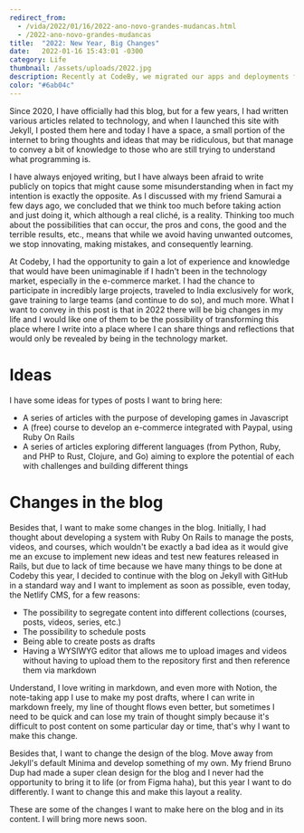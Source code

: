 ```yaml
---
redirect_from:
  - /vida/2022/01/16/2022-ano-novo-grandes-mudancas.html
  - /2022-ano-novo-grandes-mudancas
title:  "2022: New Year, Big Changes"
date:   2022-01-16 15:43:01 -0300
category: Life
thumbnail: /assets/uploads/2022.jpg
description: Recently at CodeBy, we migrated our apps and deployments from Digital Ocean to AWS, allowing us to take advantage of the full range of services that Amazon Web Services offers.
color: "#6ab04c"
---
```


Since 2020, I have officially had this blog, but for a few years, I had written various articles related to technology, and when I launched this site with Jekyll, I posted them here and today I have a space, a small portion of the internet to bring thoughts and ideas that may be ridiculous, but that manage to convey a bit of knowledge to those who are still trying to understand what programming is.

I have always enjoyed writing, but I have always been afraid to write publicly on topics that might cause some misunderstanding when in fact my intention is exactly the opposite. As I discussed with my friend Samurai a few days ago, we concluded that we think too much before taking action and just doing it, which although a real cliché, is a reality. Thinking too much about the possibilities that can occur, the pros and cons, the good and the terrible results, etc., means that while we avoid having unwanted outcomes, we stop innovating, making mistakes, and consequently learning.

At Codeby, I had the opportunity to gain a lot of experience and knowledge that would have been unimaginable if I hadn't been in the technology market, especially in the e-commerce market. I had the chance to participate in incredibly large projects, traveled to India exclusively for work, gave training to large teams (and continue to do so), and much more. What I want to convey in this post is that in 2022 there will be big changes in my life and I would like one of them to be the possibility of transforming this place where I write into a place where I can share things and reflections that would only be revealed by being in the technology market.

# Ideas

I have some ideas for types of posts I want to bring here:

- A series of articles with the purpose of developing games in Javascript
- A (free) course to develop an e-commerce integrated with Paypal, using Ruby On Rails
- A series of articles exploring different languages (from Python, Ruby, and PHP to Rust, Clojure, and Go) aiming to explore the potential of each with challenges and building different things

# Changes in the blog

Besides that, I want to make some changes in the blog. Initially, I had thought about developing a system with Ruby On Rails to manage the posts, videos, and courses, which wouldn't be exactly a bad idea as it would give me an excuse to implement new ideas and test new features released in Rails, but due to lack of time because we have many things to be done at Codeby this year, I decided to continue with the blog on Jekyll with GitHub in a standard way and I want to implement as soon as possible, even today, the Netlify CMS, for a few reasons:

- The possibility to segregate content into different collections (courses, posts, videos, series, etc.)
- The possibility to schedule posts
- Being able to create posts as drafts
- Having a WYSIWYG editor that allows me to upload images and videos without having to upload them to the repository first and then reference them via markdown

Understand, I love writing in markdown, and even more with Notion, the note-taking app I use to make my post drafts, where I can write in markdown freely, my line of thought flows even better, but sometimes I need to be quick and can lose my train of thought simply because it's difficult to post content on some particular day or time, that's why I want to make this change.

Besides that, I want to change the design of the blog. Move away from Jekyll's default Minima and develop something of my own. My friend Bruno Dup had made a super clean design for the blog and I never had the opportunity to bring it to life (or from Figma haha), but this year I want to do differently. I want to change this and make this layout a reality.

These are some of the changes I want to make here on the blog and in its content. I will bring more news soon.

